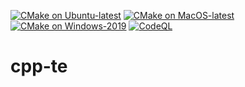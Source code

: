 [![CMake on Ubuntu-latest](https://github.com/olivia76/cpp-te/actions/workflows/build_cmake_ubuntu.yml/badge.svg)](https://github.com/olivia76/cpp-te/actions/workflows/build_cmake_ubuntu.yml)
[![CMake on MacOS-latest](https://github.com/olivia76/cpp-te/actions/workflows/build_cmake_macos.yml/badge.svg)](https://github.com/olivia76/cpp-te/actions/workflows/build_cmake_macos.yml)
[![CMake on Windows-2019](https://github.com/olivia76/cpp-te/actions/workflows/build_cmake_windows.yml/badge.svg)](https://github.com/olivia76/cpp-te/actions/workflows/build_cmake_windows.yml)
[![CodeQL](https://github.com/olivia76/cpp-te/actions/workflows/codeql-analysis.yml/badge.svg)](https://github.com/olivia76/cpp-te/actions/workflows/codeql-analysis.yml)

# cpp-te
